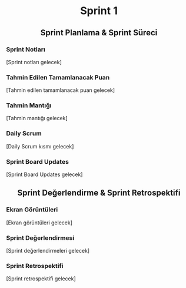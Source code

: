 <div align="center">

# Sprint 1

## Sprint Planlama & Sprint Süreci

</div>

### Sprint Notları

[Sprint notları gelecek]

### Tahmin Edilen Tamamlanacak Puan

[Tahmin edilen tamamlanacak puan gelecek]

### Tahmin Mantığı

[Tahmin mantığı gelecek]

### Daily Scrum

[Daily Scrum kısmı gelecek]

### Sprint Board Updates

[Sprint Board Updates gelecek]

<div align="center">

## Sprint Değerlendirme & Sprint Retrospektifi


</div>

### Ekran Görüntüleri

[Ekran görüntüleri gelecek]

### Sprint Değerlendirmesi

[Sprint değerlendirmeleri gelecek]

### Sprint Retrospektifi

[Sprint retrospektifi gelecek]
